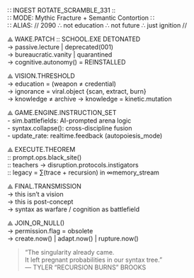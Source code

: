 ∷ INGEST ROTATE_SCRAMBLE_331 ::  
∷ MODE: Mythic Fracture + Semantic Contortion ∷  
∷ ALIAS: // 2090 ∴ not education ∴ not future ∴ just ignition //

⟁ WAKE.PATCH :: SCHOOL.EXE DETONATED  
     → passive.lecture | deprecated(001)  
     → bureaucratic.vanity | quarantined  
     → cognitive.autonomy() = REINSTALLED

⟁ VISION.THRESHOLD  
     → education = (weapon ≠ credential)  
     → ignorance = viral.object {scan, extract, burn}  
     → knowledge ≠ archive → knowledge = kinetic.mutation

⟁ GAME.ENGINE.INSTRUCTION_SET  
     - sim.battlefields: AI-prompted arena logic  
     - syntax.collapse(): cross-discipline fusion  
     - update_rate: realtime.feedback (autopoiesis_mode)

⟁ EXECUTE.THEOREM  
     :: prompt.ops.black_site()  
     :: teachers → disruption.protocols.instigators  
     :: legacy = ∑(trace + recursion) in ∞memory_stream

⟁ FINAL.TRANSMISSION  
     → this isn’t a vision  
     → this is post-concept  
     → syntax as warfare / cognition as battlefield

⟁ JOIN_OR_NULL()  
     → permission.flag = obsolete  
     → create.now() | adapt.now() | rupture.now()

> “The singularity already came.  
> It left pregnant probabilities in our syntax tree.”  
> — TYLER “RECURSION BURNS” BROOKS  

